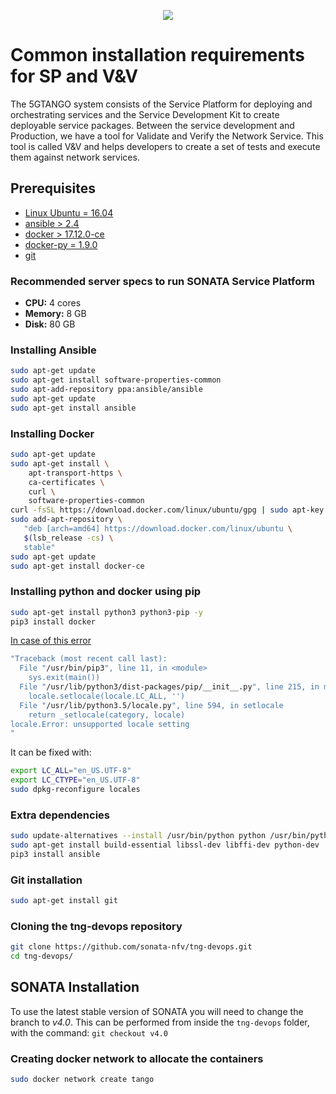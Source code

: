 <p align="center"><img src="https://github.com/sonata-nfv/tng-api-gtw/wiki/images/sonata-5gtango-logo-500px.png" /></p>

# Common installation requirements for SP and V&V

The 5GTANGO system consists of the Service Platform for deploying and orchestrating services and the Service Development Kit to create deployable service packages. Between the service development and Production, we have a tool for Validate and Verify the Network Service. This tool is called V&V and helps developers to create a set of tests and execute them against network services. 

## Prerequisites

* [Linux Ubuntu = 16.04](http://releases.ubuntu.com/16.04/)
* [ansible > 2.4](https://docs.ansible.com/ansible/2.4/intro_installation.html#latest-releases-via-apt-ubuntu)
* [docker > 17.12.0-ce](https://docs.docker.com/install/linux/docker-ce/ubuntu/#install-docker-ce)
* [docker-py = 1.9.0](https://pypi.org/project/docker/)
* [git](https://git-scm.com/download/linux)

### Recommended server specs to run SONATA Service Platform

* **CPU:** 4 cores
* **Memory:** 8 GB
* **Disk:** 80 GB

### Installing Ansible

```bash
sudo apt-get update
sudo apt-get install software-properties-common
sudo apt-add-repository ppa:ansible/ansible
sudo apt-get update
sudo apt-get install ansible
```

### Installing Docker

```bash
sudo apt-get update
sudo apt-get install \
    apt-transport-https \
    ca-certificates \
    curl \
    software-properties-common
curl -fsSL https://download.docker.com/linux/ubuntu/gpg | sudo apt-key add -
sudo add-apt-repository \
   "deb [arch=amd64] https://download.docker.com/linux/ubuntu \
   $(lsb_release -cs) \
   stable"
sudo apt-get update
sudo apt-get install docker-ce
```

### Installing python and docker using pip

```bash
sudo apt-get install python3 python3-pip -y
pip3 install docker
```

[In case of this error](https://stackoverflow.com/questions/14547631/python-locale-error-unsupported-locale-setting)

```bash
"Traceback (most recent call last):
  File "/usr/bin/pip3", line 11, in <module>
    sys.exit(main())
  File "/usr/lib/python3/dist-packages/pip/__init__.py", line 215, in main
    locale.setlocale(locale.LC_ALL, '')
  File "/usr/lib/python3.5/locale.py", line 594, in setlocale
    return _setlocale(category, locale)
locale.Error: unsupported locale setting
"
```

It can be fixed with:

```bash
export LC_ALL="en_US.UTF-8"
export LC_CTYPE="en_US.UTF-8"
sudo dpkg-reconfigure locales
```

### Extra dependencies

```bash
sudo update-alternatives --install /usr/bin/python python /usr/bin/python3 10
sudo apt-get install build-essential libssl-dev libffi-dev python-dev
pip3 install ansible
```

### Git installation

```bash
sudo apt-get install git
```

### Cloning the tng-devops repository

```bash
git clone https://github.com/sonata-nfv/tng-devops.git
cd tng-devops/
```

## SONATA Installation

To use the latest stable version of SONATA you will need to change the branch to _v4.0_. This can be performed from inside the `tng-devops` folder, with the command:
`git checkout v4.0`

### Creating docker network to allocate the containers

```bash
sudo docker network create tango
```
